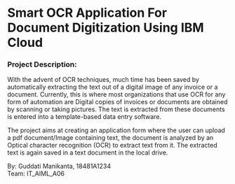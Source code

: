# Smart OCR Application For Document Digitization Using IBM Cloud
<h3>Project Description:</h3>

With the advent of OCR techniques, much time has been saved by automatically extracting the text out of a digital image of any invoice or a document. Currently, this is where most organizations that use OCR for any form of automation are Digital copies of invoices or documents are obtained by scanning or taking pictures. The text is extracted from these documents is entered into a template-based data entry software.

The project aims at creating an application form where the user can upload a pdf document/Image containing text, the document is analyzed by an Optical character recognition (OCR) to extract text from it. The extracted text is again saved in a text document in the local drive.

By: Guddati Manikanta, 18481A1234<br>
Team: IT_AIML_A06
